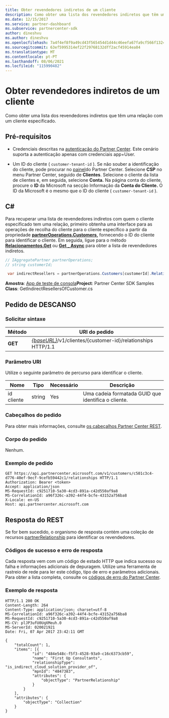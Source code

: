 ```yaml
---
title: Obter revendedores indiretos de um cliente
description: Como obter uma lista dos revendedores indiretos que têm uma relação com um cliente especificado.
ms.date: 12/15/2017
ms.service: partner-dashboard
ms.subservice: partnercenter-sdk
author: dineshvu
ms.author: dineshvu
ms.openlocfilehash: 7a4f4ef8f9a49cd43f565454d1d44c46eefa67fa9cf566f132482f840db183ec
ms.sourcegitcommit: 63ef5995314ef22f29768132dff2acf45914ea84
ms.translationtype: MT
ms.contentlocale: pt-PT
ms.lasthandoff: 08/06/2021
ms.locfileid: "115990482"
---
```

# <a name="get-indirect-resellers-of-a-customer"></a>Obter revendedores indiretos de um cliente

Como obter uma lista dos revendedores indiretos que têm uma relação com um cliente especificado.

## <a name="prerequisites"></a>Pré-requisitos

- Credenciais descritas na [autenticação do Partner Center](partner-center-authentication.md). Este cenário suporta a autenticação apenas com credenciais app+User.

- Um ID do cliente ( `customer-tenant-id` ). Se não souber a identificação do cliente, pode procurar no [painel](https://partner.microsoft.com/dashboard)do Partner Center. Selecione **CSP** no menu Partner Center, seguido de **Clientes**. Selecione o cliente da lista de clientes e, em seguida, selecione **Conta.** Na página conta do cliente, procure o **ID** da Microsoft na secção Informação da **Conta do Cliente.** O ID da Microsoft é o mesmo que o ID do cliente ( `customer-tenant-id` ).

## <a name="c"></a>C\#

Para recuperar uma lista de revendedores indiretos com quem o cliente especificado tem uma relação, primeiro obtenha uma interface para as operações de recolha do cliente para o cliente específico a partir da propriedade [**partnerOperations.Customers,**](/dotnet/api/microsoft.store.partnercenter.ipartner.relationships) fornecendo o ID do cliente para identificar o cliente. Em seguida, ligue para o método [**Relacionamentos.Get**](/dotnet/api/microsoft.store.partnercenter.relationships.icustomerrelationshipcollection.get) ou [**Get \_ Async**](/dotnet/api/microsoft.store.partnercenter.relationships.icustomerrelationshipcollection.getasync) para obter a lista de revendedores indiretos.

``` csharp
// IAggregatePartner partnerOperations;
// string customerId;

 var indirectResellers = partnerOperations.Customers[customerId].Relationships.Get();
```

**Amostra**: [App de teste de consola](console-test-app.md)**Project**: Partner Center SDK Samples **Class**: GetIndirectResellersOfCustomer.cs

## <a name="rest-request"></a>Pedido de DESCANSO

### <a name="request-syntax"></a>Solicitar sintaxe

| Método  | URI do pedido                                                                                   |
|---------|-----------------------------------------------------------------------------------------------|
| **GET** | [*{baseURL}*](partner-center-rest-urls.md)/v1/clientes/{customer-id}/relationships HTTP/1.1 |

### <a name="uri-parameter"></a>Parâmetro URI

Utilize o seguinte parâmetro de percurso para identificar o cliente.

| Nome        | Tipo   | Necessário | Descrição                                           |
|-------------|--------|----------|-------------------------------------------------------|
| id cliente | string | Yes      | Uma cadeia formatada GUID que identifica o cliente. |

### <a name="request-headers"></a>Cabeçalhos do pedido

Para obter mais informações, consulte [os cabeçalhos Partner Center REST](headers.md).

### <a name="request-body"></a>Corpo do pedido

Nenhum.

### <a name="request-example"></a>Exemplo de pedido

```http
GET https://api.partnercenter.microsoft.com/v1/customers/c501c3c4-d776-40ef-9ecf-9cefb59442c1/relationships HTTP/1.1
Authorization: Bearer <token>
Accept: application/json
MS-RequestId: c9251710-5a30-4cd3-891a-c42d550af9a8
MS-CorrelationId: a96f326c-a392-44f4-bcfe-43152a756ba8
X-Locale: en-US
Host: api.partnercenter.microsoft.com
```

## <a name="rest-response"></a>Resposta do REST

Se for bem sucedido, o organismo de resposta contém uma coleção de recursos [partnerRelationship](relationships-resources.md) para identificar os revendedores.

### <a name="response-success-and-error-codes"></a>Códigos de sucesso e erro de resposta

Cada resposta vem com um código de estado HTTP que indica sucesso ou falha e informações adicionais de depuragem. Utilize uma ferramenta de rastreio de rede para ler este código, tipo de erro e parâmetros adicionais. Para obter a lista completa, consulte os [códigos de erro do Partner Center](error-codes.md).

### <a name="response-example"></a>Exemplo de resposta

```http
HTTP/1.1 200 OK
Content-Length: 264
Content-Type: application/json; charset=utf-8
MS-CorrelationId: a96f326c-a392-44f4-bcfe-43152a756ba8
MS-RequestId: c9251710-5a30-4cd3-891a-c42d550af9a8
MS-CV: plJP3ufU0UqXMeuh.0
MS-ServerId: 020021921
Date: Fri, 07 Apr 2017 23:42:11 GMT

{
    "totalCount": 1,
    "items": [{
            "id": "484e548c-f5f3-4528-93a9-c16c6373cb59",
            "name": "First Up Consultants",
            "relationshipType": "is_indirect_cloud_solution_provider_of",
            "mpnId": "4847383",
            "attributes": {
                "objectType": "PartnerRelationship"
            }
        }
    ],
    "attributes": {
        "objectType": "Collection"
    }
}
```
